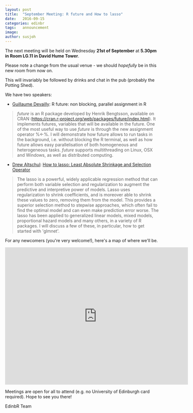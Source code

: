 ```yaml
---
layout: post
title:  "September Meeting: R future and How to lasso"
date:   2016-09-15
categories: edinbr
tags:   announcement
image:
author: susjoh
---
```


The next meeting will be held on Wednesday **21st of September** at **5.30pm in Room LG.11 in David Hume Tower**.

Please note a change from the usual venue - we should _hopefully_ be in this new room from now on.

This will invariably be followed by drinks and chat in the pub (probably the Potting Shed).

We have two speakers:

* [Guillaume Devailly](https://github.com/gdevailly): R future: non blocking, parallel assignment in R

> _future_ is an R package developed by Henrik Bengtsson, available on CRAN (https://cran.r-project.org/web/packages/future/index.html). It implements futures, variables that will be available in the future. One of the most useful way to use _future_ is through the new assignment operator %<-%. I will demonstrate how future allows to run tasks in the background, i.e. without blocking the R terminal, as well as how future allows easy parallelisation of both homogeneous and heterogeneous tasks. _future_ supports multithreading on Linux, OSX and Windows, as well as distributed computing.

* [Drew Altschul](http://www.ed.ac.uk/profile/drew-altschul): [How to lasso: Least Absolute Shrinkage and Selection Operator](https://cdn.rawgit.com/EdinbR/edinbr-talks/master/2016-09-15/DrewAltschul_Howtolasso.html)

> The lasso is a powerful, widely applicable regression method that can perform both variable selection and regularization to augment the predictive and interpretive power of models. Lasso uses regularization to shrink coefficients, and is moreover able to shrink these values to zero, removing them from the model. This provides a superior selection method to stepwise approaches, which often fail to find the optimal model and can even make prediction error worse. The lasso has been applied to generalized linear models, mixed models, proportional hazard models and many others, in a variety of R packages. I will discuss a few of these, in particular, how to get started with 'glmnet'.


For any newcomers (you're very welcome!), here's a map of where we'll be.

<iframe src="https://www.google.com/maps/embed?pb=!1m14!1m8!1m3!1d939.4322782159774!2d-3.1868992813634778!3d55.9431477069392!3m2!1i1024!2i768!4f13.1!3m3!1m2!1s0x0%3A0x8b232656b3b16a57!2sDavid+Hume+Tower!5e0!3m2!1sen!2suk!4v1473937651228" width="600" height="450" frameborder="0" style="border:0" allowfullscreen></iframe>

Meetings are open for all to attend (e.g. no University of Edinburgh card required). Hope to see you there!

EdinbR Team
